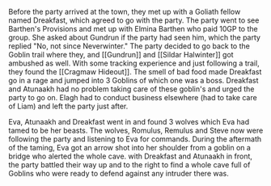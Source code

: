 Before the party arrived at the town, they met up with a Goliath fellow named Dreakfast, which agreed to go with the party.
The party went to see Barthen's Provisions and met up with Elmina Barthen who paid 10GP to the group. 
She asked about Gundrun if the party had seen him, which the party replied "No, not since Neverwinter."
The party decided to go back to the Goblin trail where they, and [[Gundrun]] and [[Sildar Halwinter]] got ambushed as well. 
With some tracking experience and just following a trail, they found the [[Cragmaw Hideout]]. 
The smell of bad food made Dreakfast go in a rage and jumped into 3 Goblins of which one was a boss. Dreakfast and Atunaakh had no problem taking care of these goblin's and urged the party to go on.
Elagh had to conduct business elsewhere (had to take care of Liam) and left the party just after.

Eva, Atunaakh and Dreakfast went in and found 3 wolves which Eva had tamed to be her beasts. 
The wolves, Romulus, Remulus and Steve now were following the party and listening to Eva for commands. 
During the aftermath of the taming, Eva got an arrow shot into her shoulder from a goblin on a bridge who alerted the whole cave. 
with Dreakfast and Atunaakh in front, the party battled their way up and to the right to find a whole cave full of Goblins who were ready to defend against any intruder there was.
